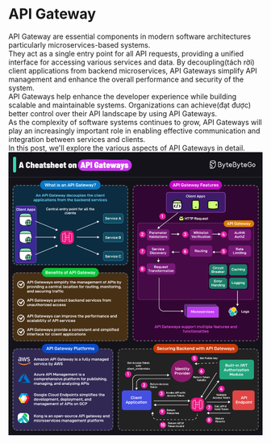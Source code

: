 # API Gateway
API Gateway are essential components in modern software architectures particularly microservices-based systems.
<br>
They act as a single entry point for all API requests, providing a unified interface for accessing various services and data. By decoupling(tách rời) client applications from backend microservices, API Gateways simplify API management and enhance the overall performance and security of the system.
<br>
API Gateways help enhance the developer experience while building scalable and maintainable systems. Organizations can achieve(đạt được) better control over their API landscape by using API Gateways.
<br>
As the complexity of software systems continues to grow, API Gateways will play an increasingly important role in enabling effective communication and integration between services and clients.
<br>
In this post, we'll explore the various aspects of API Gateways in detail.
![alt text](image-38.png)
